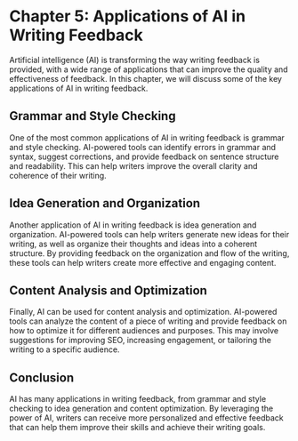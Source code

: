 Chapter 5: Applications of AI in Writing Feedback
=================================================

Artificial intelligence (AI) is transforming the way writing feedback is provided, with a wide range of applications that can improve the quality and effectiveness of feedback. In this chapter, we will discuss some of the key applications of AI in writing feedback.

Grammar and Style Checking
--------------------------

One of the most common applications of AI in writing feedback is grammar and style checking. AI-powered tools can identify errors in grammar and syntax, suggest corrections, and provide feedback on sentence structure and readability. This can help writers improve the overall clarity and coherence of their writing.

Idea Generation and Organization
--------------------------------

Another application of AI in writing feedback is idea generation and organization. AI-powered tools can help writers generate new ideas for their writing, as well as organize their thoughts and ideas into a coherent structure. By providing feedback on the organization and flow of the writing, these tools can help writers create more effective and engaging content.

Content Analysis and Optimization
---------------------------------

Finally, AI can be used for content analysis and optimization. AI-powered tools can analyze the content of a piece of writing and provide feedback on how to optimize it for different audiences and purposes. This may involve suggestions for improving SEO, increasing engagement, or tailoring the writing to a specific audience.

Conclusion
----------

AI has many applications in writing feedback, from grammar and style checking to idea generation and content optimization. By leveraging the power of AI, writers can receive more personalized and effective feedback that can help them improve their skills and achieve their writing goals.
